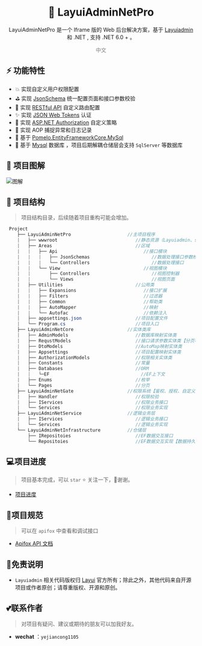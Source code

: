 
<h1 align="center" >🐌 LayuiAdminNetPro </h1>  

<div align="center"> 
<p> LayuiAdminNetPro  是一个 Iframe  版的 Web 后台解决方案，基于 <a target="_blank" href="http://layui.org.cn/layuiadmin/index.html#get" >Layuiadmin</a> 和 .NET , 支持 .NET 6.0 + 。</p>
</div>




<div align="center" style="color:gray"> 
    中文 
</div>


## :zap: 功能特性
+ :boom: 实现自定义用户权限配置  
+ ⛳ 实现 [JsonSchema](http://json-schema.org/) 统一配置页面和接口参数校验  
+ :palm_tree: 实现 [RESTful API](https://restfulapi.cn/) 自定义路由配置  
+ :sparkles: 实现 [JSON Web Tokens](https://jwt.io/) 认证  
+ :whale: 实现 [ASP.NET Authorization](https://learn.microsoft.com/zh-cn/aspnet/core/security/authorization/policies?view=aspnetcore-6.0) 自定义策略  
+ :pencil: 实现 AOP 捕捉异常和日志记录  
+ :beers: 基于 [Pomelo.EntityFrameworkCore.MySql](https://github.com/PomeloFoundation/Pomelo.EntityFrameworkCore.MySql)   
+ :newspaper: 基于 [Mysql](https://www.mysql.com/cn/) 数据库 ，项目后期解耦仓储层会支持 `SqlServer`  等数据库  

##  :ghost: 项目图解

![图解](https://luoqiublog2-1302273318.cos.ap-nanjing.myqcloud.com/diagrammatize.png)


## 🔖 项目结构

> 项目结构目录，后续随着项目重构可能会增加。

```C#
 Project 
    ├── LayuiAdminNetPro                     //主项目程序
    |   ├── wwwroot                           	//静态资源（Layuiadmin、schema、common等等）  
    |   ├── Areas                           	//区域    
    |   |   ├── Api                                //接口模块
    |   |   |   ├── JsonSchemas                       //数据处理接口参数校验
    |   |   |   └── Controllers                       //数据处理接口                   
    |   |   └── View                               //视图模块   
    |   |       ├── Controllers                       //视图控制器
    |   |       └── Views                             //视图页面
    |   ├── Utilities                         	//公用类
    |   |   ├── Expansions                         //接口扩展
    |   |   ├── Filters                            //过滤器
    |   |   ├── Common                             //帮助类
    |   |   ├── AutoMapper                         //映射
    |   |   └── Autofac                            //依赖注入
    |   ├── appsettings.json                    //项目配置文件
    |   └── Program.cs                          //项目入口    
    ├── LayuiAdminNetCore                    //实体类库
    |   ├── AdminModels                         //数据库映射实体类
    |   ├── RequstModels                        //接口请求参数实体类【分页等】
    |   ├── DtoModels                           //AutoMap映射实体类
    |   ├── Appsettings                       	//项目配置映射实体类
    |   ├── AuthorizationModels               	//权限相关实体类
    |   ├── Constants                         	//常量
    |   ├── Databases                           //ORM
    |   |   └─EF                                  //EF上下文
    |   ├── Enums                               //枚举
    |   └── Pages                               //分页
    ├── LayuiAdminNetGate                    //权限系统【鉴权、授权、自定义策略扩展】
    |   ├── Handler                             //权限校验
    |   ├── IServices                           //权限业务接口
    |   └── Services                            //权限业务实现
    ├── LayuiAdminNetService                 //逻辑业务层
    |   ├── IServices                        	//逻辑业务接口
    |   └── Services                         	//逻辑业务实现
    └── LayuiAdminNetInfrastructure          //仓储层
        ├── IRepositoies                        //EF数据交互接口
        └── Repositoies                         //EF数据交互实现【数据持久化】
```

## 💻项目进度

> 项目基本完成，可以 `star` :star: 关注一下，:pray:谢谢。

+  [项目进度](./README_SCHEDULE.md)

## 📄项目规范

> 可以在 `apifox` 中查看和调试接口

+  [Apifox API 文档](https://apifox.com/apidoc/shared-a1ef2dce-1084-4da5-8bdb-18aaec8dd93a)

## :rainbow:免责说明

+ `Layuiadmin`  相关代码版权归 [Layui](https://www.ilayuis.com/) 官方所有；除此之外，其他代码来自开源项目或作者原创；请尊重版权、开源和原创。

## 💕联系作者

> 对项目有疑问、建议或期待的朋友可以加我好友。

- **wechat** ：`yejiancong1105`